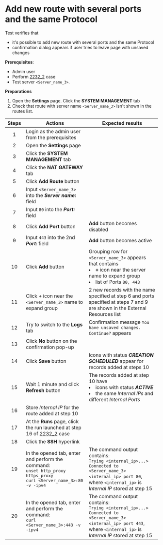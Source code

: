 # Add new route with several ports and the same Protocol

Test verifies that 
- it's possible to add new route with several ports and the same Protocol
- confirmation dialog appears if user tries to leave page with unsaved changes

**Prerequisites**:
- Admin user
- Perform [2232_2](2232_2.md) case
- Test server `<Server_name_3>`.

**Preparations**
1. Open the **Settings** page. Click the **SYSTEM MANAGEMENT** tab
2. Check that route with server name `<Server_name_3>` isn't shown in the routes list.

| Steps | Actions | Expected results |
| :---: | --- | --- |
| 1 | Login as the admin user from the prerequisites | |
| 2 | Open the **Settings** page | |
| 3 | Click the **SYSTEM MANAGEMENT** tab | |
| 4 | Click the **NAT GATEWAY** tab | |
| 5 | Click **Add Route** button | |
| 6 | Input `<Server_name_3>` into the ***Server name:*** field |  |
| 7 | Input `80` into the ***Port:*** field | |
| 8 | Click **Add Port** button | **Add** button becomes disabled |
| 9 | Input `443` into the 2nd ***Port:*** field | **Add** button becomes active |
| 10 | Click **Add** button | Grouping row for `<Server_name_3>` appears that contains <li> **+** icon near the server name to expand group <li> list of Ports `80, 443` 
| 11 | Click **+** icon near the `<Server_name_3>` name to expand group | 2 new records with the name specified at step 6 and ports specified at steps 7 and 9 are shown in the External Resources list |
| 12 | Try to switch to the **Logs** tab | Confirmation message `You have unsaved changes. Continue?` appears |
| 13 | Click **No** button on the confirmation pop-up | |
| 14 | Click **Save** button | Icons with status ***CREATION SCHEDULED*** appear for records added at steps 10 |
| 15 | Wait 1 minute and click **Refresh** button | The records added at step 10 have <li> icons with status ***ACTIVE*** <li> the same *Internal IPs* and different *Internal Ports* |
| 16 | Store *Internal IP* for the route added at step 10 | |
| 17 | At the **Runs** page, click the run launched at step 16 of [2232_2](2232_2.md) case| |
| 18 | Click the **SSH** hyperlink | |
| 19 | In the opened tab, enter and perform the command: <br>`unset http_proxy https_proxy` <br> `curl <Server_name_3>:80 -v -ipv4` | The command output contains: <br> `Trying <internal_ip>...>` <br> `Connected to <Server_name_3> <internal_ip> port 80`, <br> where `<internal_ip>` is *Internal IP* stored at step 15 |
| 20 | In the opened tab, enter and perform the command: <br> `curl <Server_name_3>:443 -v -ipv4` | The command output contains: <br> `Trying <internal_ip>...>` <br> `Connected to <Server_name_3> <internal_ip> port 443`, <br> where `<internal_ip>` is *Internal IP* stored at step 15 |
